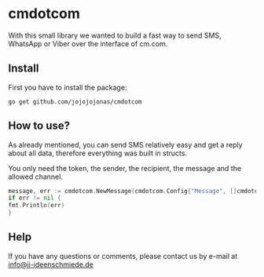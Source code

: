 # cmdotcom
With this small library we wanted to build a fast way to send SMS, WhatsApp or Viber over the interface of cm.com.

## Install
First you have to install the package:

```console
go get github.com/jojojojonas/cmdotcom
```

## How to use?
As already mentioned, you can send SMS relatively easy and get a reply about all data, therefore everything was built in structs.

You only need the token, the sender, the recipient, the message and the allowed channel.

```go
message, err := cmdotcom.NewMessage(cmdotcom.Config{"Message", []cmdotcom.To{{"Number1"}}, "Sender", "SMS", "Token"})
if err != nil {
fmt.Println(err)
}
```

## Help
If you have any questions or comments, please contact us by e-mail at [info@jj-ideenschmiede.de](mailto:info@jj-ideenschmiede.de)